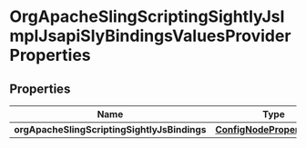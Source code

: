 

# OrgApacheSlingScriptingSightlyJsImplJsapiSlyBindingsValuesProviderProperties

## Properties

Name | Type | Description | Notes
------------ | ------------- | ------------- | -------------
**orgApacheSlingScriptingSightlyJsBindings** | [**ConfigNodePropertyArray**](ConfigNodePropertyArray.md) |  |  [optional]




